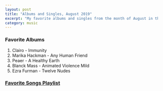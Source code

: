 ```yaml
---
layout: post
title: "Albums and Singles, August 2019"
excerpt: "My favorite albums and singles from the month of August in the 2019th year. "
category: music
---
```


### Favorite Albums
1. Clairo - Immunity
1. Marika Hackman - Any Human Friend
1. Peaer - A Healthy Earth
1. Blanck Mass - Animated Violence Mild
1. Ezra Furman - Twelve Nudes

### <a href="https://open.spotify.com/playlist/4x2XUzG0wKkYQsyNZzWluh" target="_blank" rel="noopener">Favorite Songs Playlist</a>